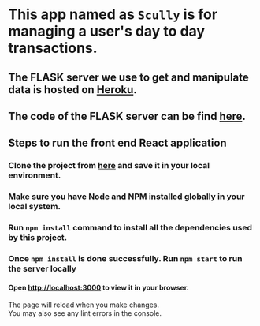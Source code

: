 # This app named as `Scully` is for managing a user's day to day transactions.

## The FLASK server we use to get and manipulate data is hosted on [Heroku](https://scully-server.herokuapp.com/). 
## The code of the FLASK server can be find [here](https://github.com/chhabrabhishek/scully-server).

## Steps to run the front end React application

### Clone the project from [here](https://github.com/chhabrabhishek/scully) and save it in your local environment.

### Make sure you have Node and NPM installed globally in your local system.

### Run `npm install` command to install all the dependencies used by this project.

### Once `npm install` is done successfully. Run `npm start` to run the server locally
#### Open [http://localhost:3000](http://localhost:3000) to view it in your browser.

The page will reload when you make changes.\
You may also see any lint errors in the console.
